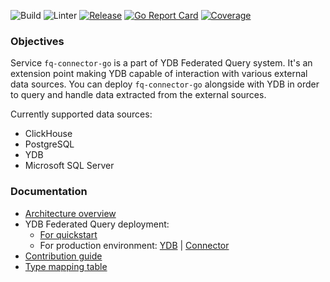 ![Build](https://github.com/ydb-platform/fq-connector-go/actions/workflows/build.yml/badge.svg)
![Linter](https://github.com/ydb-platform/fq-connector-go/actions/workflows/lint.yml/badge.svg)
[![Release](https://img.shields.io/github/v/release/ydb-platform/fq-connector-go.svg?style=flat-square)](https://github.com/ydb-platform/fq-connector-go/releases)
[![Go Report Card](https://goreportcard.com/badge/github.com/ydb-platform/fq-connector-go)](https://goreportcard.com/report/github.com/ydb-platform/fq-connector-go)
[![Coverage](https://codecov.io/github/ydb-platform/fq-connector-go/graph/badge.svg?token=RCXN9X391Y)](https://codecov.io/github/ydb-platform/fq-connector-go)

### Objectives

Service `fq-connector-go` is a part of YDB Federated Query system.
It's an extension point making YDB capable of interaction with various external data sources.
You can deploy `fq-connector-go` alongside with YDB in order to query and handle
data extracted from the external sources.

Currently supported data sources:
* ClickHouse
* PostgreSQL
* YDB
* Microsoft SQL Server

### Documentation 

* [Architecture overview](https://ydb.tech/docs/ru/concepts/federated_query/architecture)
* YDB Federated Query deployment:
    * [For quickstart](https://ydb.tech/docs/ru/getting_started/self_hosted/ydb_docker#zapusk-ydb-federated-query-v-docker) 
    * For production environment: [YDB](https://ydb.tech/docs/ru/deploy/manual/deploy-ydb-federated-query) | [Connector](https://ydb.tech/docs/ru/deploy/manual/connector)
* [Contribution guide](./docs/contribution.md)
* [Type mapping table](./docs/type_mapping_table.md)